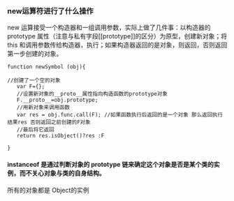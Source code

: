 ###  new运算符进行了什么操作

new 运算接受一个构造器和一组调用参数，实际上做了几件事：以构造器的 prototype 属性（注意与私有字段[[prototype]]的区分）为原型，创建新对象；将 this 和调用参数传给构造器，执行；如果构造器返回的是对象，则返回，否则返回第一步创建的对象。

 ```
 function newSymbol (obj){
 
 //创建了一个空的对象
    var F={};
    //设置新对象的__proto__属性指向构造函数的prototype对象
    F.__proto__=obj.prototype;
    //用新对象来调用函数
    var res = obj.func.call(F); //如果函数执行后返回的是一个对象 那么返回执行结果res 否则返回之前创建的F对象
    //最后将它返回  
    return res.isObject()?res :F
    
 }
 
 ```
 #### instanceof 是通过判断对象的 prototype 链来确定这个对象是否是某个类的实例，而不关心对象与类的自身结构。
   所有的对象都是 Object的实例
